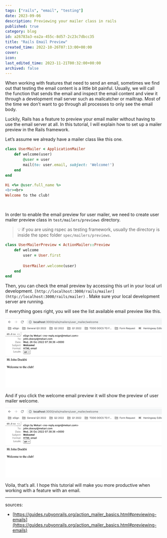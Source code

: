 ```yaml
---
tags: ["rails", "email", "testing"]
date: 2023-09-06
description: Previewing your mailer class in rails
published: true
category: blog
id: a26783a3-ea2a-455c-8d57-2c23c7dbcc35
title: "Rails Email Preview"
created_time: 2022-10-26T07:13:00+00:00
cover: 
icon: 
last_edited_time: 2023-11-21T00:32:00+00:00
archived: false
---
```


When working with features that need to send an email, sometimes we find out that testing the email content is a little bit painful. Usually, we will call the function that sends the email and inspect the email content and view it through a development mail server such as mailcatcher or mailtrap. Most of the time we don’t want to go through all processes to only see the email body.

Luckily, Rails has a feature to preview your email mailer without having to use the email server at all. In this tutorial, I will explain how to set up a mailer preview in the Rails framework.

Let’s assume we already have a mailer class like this one.

```ruby
class UserMailer < ApplicationMailer
	def welcome(user)
		@user = user
		mail(to: user.email, subject: 'Welcome!')
	end
end
```

```ruby
Hi <%= @user.full_name %>
<br><br>
Welcome to the club!
```

<br />

In order to enable the email preview for user mailer, we need to create user mailer preview class in `test/mailers/previews` directory. 

> 💡 if you are using rspec as testing framework, usually the directory is inside the spec folder `spec/mailers/previews`.

```ruby
class UserMailerPreview < ActionMailer::Preview
	def welcome
		user = User.first

		UserMailer.welcome(user)
	end
end
```

Then, you can check the email preview by accessing this url in your local url development. `[http://localhost:3000/rails/mailer](http://localhost:3000/rails/mailer)` . Make sure your local development server are running.

If everything goes right, you will see the list available email preview like this.

![](/assets/images/posts/Untitled.png)

<em></em>

And if you click the welcome email preview it will show the preview of user mailer welcome.

![](/assets/images/posts/Untitled.png)

<em></em>

Voila, that’s all. I hope this tutorial will make you more productive when working with a feature with an email.

---

sources:

- [https://guides.rubyonrails.org/action_mailer_basics.html#previewing-emails](https://guides.rubyonrails.org/action_mailer_basics.html#previewing-emails)
